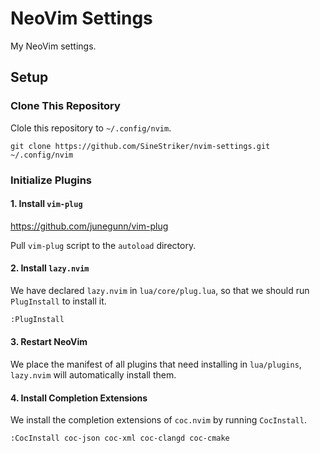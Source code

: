 # NeoVim Settings

My NeoVim settings.

## Setup

### Clone This Repository

Clole this repository to `~/.config/nvim`.

```
git clone https://github.com/SineStriker/nvim-settings.git ~/.config/nvim
```

### Initialize Plugins

#### 1. Install `vim-plug`

https://github.com/junegunn/vim-plug

Pull `vim-plug` script to the `autoload` directory.

#### 2. Install `lazy.nvim`

We have declared `lazy.nvim` in `lua/core/plug.lua`, so that we should run `PlugInstall` to install it.

```sh
:PlugInstall
```

#### 3. Restart NeoVim

We place the manifest of all plugins that need installing in `lua/plugins`, `lazy.nvim` will automatically install them.

#### 4. Install Completion Extensions

We install the completion extensions of `coc.nvim` by running `CocInstall`.

```sh
:CocInstall coc-json coc-xml coc-clangd coc-cmake
```